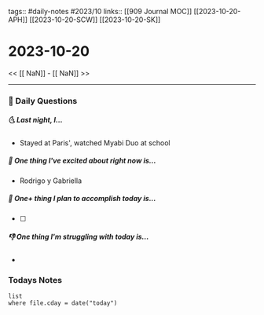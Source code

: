 tags:: #daily-notes #2023/10 
links:: [[909 Journal MOC]] [[2023-10-20-APH]] [[2023-10-20-SCW]] [[2023-10-20-SK]]
# 2023-10-20

<< [[ NaN]] - [[ NaN]] >>

---
### 📅 Daily Questions
##### 🌜 Last night, I...
- Stayed at Paris', watched Myabi Duo at school

##### 🙌 One thing I've excited about right now is...
- Rodrigo y Gabriella

##### 🚀 One+ thing I plan to accomplish today is...
- [ ] 

##### 👎 One thing I'm struggling with today is...
- 

### Todays Notes
```dataview
list 
where file.cday = date("today")
```